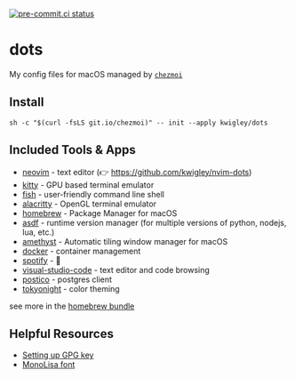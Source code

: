 [![pre-commit.ci status](https://results.pre-commit.ci/badge/github/kwigley/dots/main.svg)](https://results.pre-commit.ci/latest/github/kwigley/dots/main)

# dots

My config files for macOS managed by [`chezmoi`](https://www.chezmoi.io/)

## Install

`sh -c "$(curl -fsLS git.io/chezmoi)" -- init --apply kwigley/dots`

## Included Tools & Apps

- [neovim](https://neovim.io/) - text editor (👉 https://github.com/kwigley/nvim-dots)
- [kitty](https://sw.kovidgoyal.net/kitty/) - GPU based terminal emulator
- [fish](https://fishshell.com/) - user-friendly command line
  shell
- [alacritty](https://github.com/alacritty/alacritty) - OpenGL terminal emulator
- [homebrew](https://brew.sh/) - Package Manager for macOS
- [asdf](https://asdf-vm.com/#/) - runtime version manager (for multiple versions of python, nodejs, lua, etc.)
- [amethyst](https://ianyh.com/amethyst/) - Automatic tiling window manager for macOS
- [docker](https://www.docker.com/products/docker-desktop) - container management
- [spotify](https://www.spotify.com/) - 🕺
- [visual-studio-code](https://code.visualstudio.com/) - text editor and code browsing
- [postico](https://eggerapps.at/postico/) - postgres client
- [tokyonight](https://github.com/folke/tokyonight.nvim) - color theming

see more in the [homebrew bundle](run_once_before_install-packages-darwin.sh.tmpl)

## Helpful Resources

- [Setting up GPG key](https://docs.github.com/en/authentication/managing-commit-signature-verification/generating-a-new-gpg-key)
- [MonoLisa font](https://www.monolisa.dev/)
